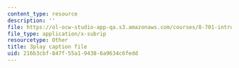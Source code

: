 ```yaml
---
content_type: resource
description: ''
file: https://ol-ocw-studio-app-qa.s3.amazonaws.com/courses/8-701-introduction-to-nuclear-and-particle-physics-fall-2020/216b3cbf847f55a194386a9634c6fedd_cuUIPyD2pkU.vtt
file_type: application/x-subrip
resourcetype: Other
title: 3play caption file
uid: 216b3cbf-847f-55a1-9438-6a9634c6fedd
---
```

